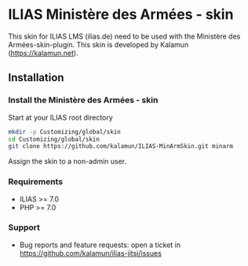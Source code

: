 # ILIAS Ministère des Armées - skin

This skin for ILIAS LMS (ilias.de) need to be used with the Ministère des Armées-skin-plugin.
This skin is developed by Kalamun (https://kalamun.net).

## Installation

### Install the Ministère des Armées - skin
Start at your ILIAS root directory
```bash
mkdir -p Customizing/global/skin
cd Customizing/global/skin
git clone https://github.com/kalamun/ILIAS-MinArmSkin.git minarm
```
Assign the skin to a non-admin user.

### Requirements
* ILIAS >= 7.0
* PHP >= 7.0

### Support
* Bug reports and feature requests: open a ticket in https://github.com/kalamun/ilias-jitsi/issues

